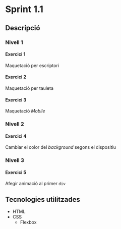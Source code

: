 # Sprint 1.1
## Descripció

### Nivell 1

#### Exercici 1
Maquetació per escriptori
#### Exercici 2
Maquetació per tauleta
#### Exercici 3
Maquetació *Mobile*
### Nivell 2
#### Exercici 4
Cambiar el color del *background* segons el dispositiu
### Nivell 3
#### Exercici 5
Afegir animació al primer `div`
## Tecnologies utilitzades
* HTML 
* CSS
	* Flexbox